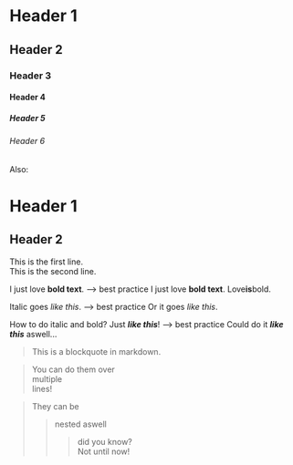 # Header 1
## Header 2
### Header 3
#### Header 4
##### Header 5
###### Header 6

Also:

Header 1
========

Header 2
-------

This is the first line.  
This is the second line.  

I just love **bold text**. --> best practice
I just love __bold text__.
Love**is**bold.

Italic goes *like this*.  --> best practice
Or it goes _like this_.

How to do italic and bold? Just ***like this***!  --> best practice
Could do it ___like this___ aswell...

> This is a blockquote in markdown.  

> You can do them
>    over  
>      multiple  
>        lines!  

> They can be
>> nested aswell
>>> did you know?  
> Not until now!

